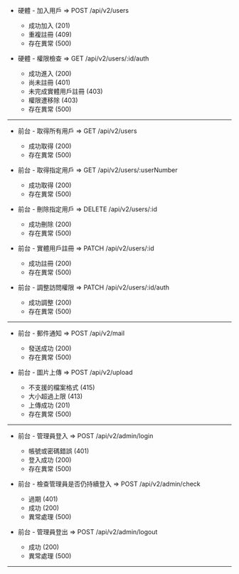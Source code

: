 - 硬體 - 加入用戶 => POST /api/v2/users

  - 成功加入 (201)
  - 重複註冊 (409)
  - 存在異常 (500)

- 硬體 - 權限檢查 => GET /api/v2/users/:id/auth

  - 成功進入 (200)
  - 尚未註冊 (401)
  - 未完成實體用戶註冊 (403)
  - 權限遭移除 (403)
  - 存在異常 (500)

---

- 前台 - 取得所有用戶 => GET /api/v2/users

  - 成功取得 (200)
  - 存在異常 (500)

- 前台 - 取得指定用戶 => GET /api/v2/users/:userNumber

  - 成功取得 (200)
  - 存在異常 (500)

- 前台 - 刪除指定用戶 => DELETE /api/v2/users/:id

  - 成功刪除 (200)
  - 存在異常 (500)

- 前台 - 實體用戶註冊 => PATCH /api/v2/users/:id

  - 成功註冊 (200)
  - 存在異常 (500)

- 前台 - 調整訪問權限 => PATCH /api/v2/users/:id/auth

  - 成功調整 (200)
  - 存在異常 (500)

---

- 前台 - 郵件通知 => POST /api/v2/mail

  - 發送成功 (200)
  - 存在異常 (500)

- 前台 - 圖片上傳 => POST /api/v2/upload

  - 不支援的檔案格式 (415)
  - 大小超過上限 (413)
  - 上傳成功 (201)
  - 存在異常 (500)

---

- 前台 - 管理員登入 => POST /api/v2/admin/login

  - 帳號或密碼錯誤 (401)
  - 登入成功 (200)
  - 存在異常 (500)

- 前台 - 檢查管理員是否仍持續登入 => POST /api/v2/admin/check

  - 過期 (401)
  - 成功 (200)
  - 異常處理 (500)

- 前台 - 管理員登出 => POST /api/v2/admin/logout

  - 成功 (200)
  - 異常處理 (500)

---
